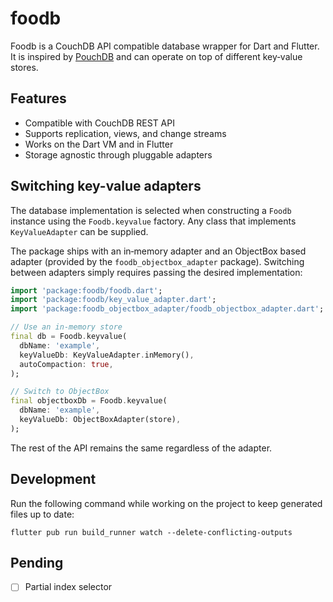 # foodb

Foodb is a CouchDB API compatible database wrapper for Dart and Flutter. It is inspired by [PouchDB](https://pouchdb.com/) and can operate on top of different key‑value stores.

## Features

- Compatible with CouchDB REST API
- Supports replication, views, and change streams
- Works on the Dart VM and in Flutter
- Storage agnostic through pluggable adapters

## Switching key-value adapters

The database implementation is selected when constructing a `Foodb` instance using the `Foodb.keyvalue` factory. Any class that implements `KeyValueAdapter` can be supplied.

The package ships with an in‑memory adapter and an ObjectBox based adapter (provided by the `foodb_objectbox_adapter` package). Switching between adapters simply requires passing the desired implementation:

```dart
import 'package:foodb/foodb.dart';
import 'package:foodb/key_value_adapter.dart';
import 'package:foodb_objectbox_adapter/foodb_objectbox_adapter.dart';

// Use an in-memory store
final db = Foodb.keyvalue(
  dbName: 'example',
  keyValueDb: KeyValueAdapter.inMemory(),
  autoCompaction: true,
);

// Switch to ObjectBox
final objectboxDb = Foodb.keyvalue(
  dbName: 'example',
  keyValueDb: ObjectBoxAdapter(store),
);
```

The rest of the API remains the same regardless of the adapter.

## Development

Run the following command while working on the project to keep generated files up to date:

```
flutter pub run build_runner watch --delete-conflicting-outputs
```

## Pending
- [ ] Partial index selector

